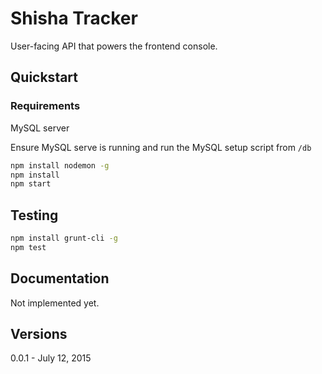 # Shisha Tracker

User-facing API that powers the frontend console.

## Quickstart

### Requirements

MySQL server

Ensure MySQL serve is running and run the MySQL setup script from `/db`

```bash
npm install nodemon -g
npm install
npm start
```

## Testing

```bash
npm install grunt-cli -g
npm test
```

## Documentation

Not implemented yet.

## Versions

0.0.1 - July 12, 2015